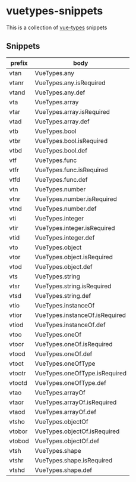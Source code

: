 # vuetypes-snippets

This is a collection of [vue-types](https://www.npmjs.com/package/vue-types) snippets

## Snippets
|prefix|body|
|---|---|
|vtan|VueTypes.any|
|vtanr|VueTypes.any.isRequired|
|vtand|VueTypes.any.def|
|vta|VueTypes.array|
|vtar|VueTypes.array.isRequired|
|vtad|VueTypes.array.def|
|vtb|VueTypes.bool|
|vtbr|VueTypes.bool.isRequired|
|vtbd|VueTypes.bool.def|
|vtf|VueTypes.func|
|vtfr|VueTypes.func.isRequired|
|vtfd|VueTypes.func.def|
|vtn|VueTypes.number|
|vtnr|VueTypes.number.isRequired|
|vtnd|VueTypes.number.def|
|vti|VueTypes.integer|
|vtir|VueTypes.integer.isRequired|
|vtid|VueTypes.integer.def|
|vto|VueTypes.object|
|vtor|VueTypes.object.isRequired|
|vtod|VueTypes.object.def|
|vts|VueTypes.string|
|vtsr|VueTypes.string.isRequired|
|vtsd|VueTypes.string.def|
|vtio|VueTypes.instanceOf|
|vtior|VueTypes.instanceOf.isRequired|
|vtiod|VueTypes.instanceOf.def|
|vtoo|VueTypes.oneOf|
|vtoor|VueTypes.oneOf.isRequired|
|vtood|VueTypes.oneOf.def|
|vtoot|VueTypes.oneOfType|
|vtootr|VueTypes.oneOfType.isRequired|
|vtootd|VueTypes.oneOfType.def|
|vtao|VueTypes.arrayOf|
|vtaor|VueTypes.arrayOf.isRequired|
|vtaod|VueTypes.arrayOf.def|
|vtsho|VueTypes.objectOf|
|vtobor|VueTypes.objectOf.isRequired|
|vtobod|VueTypes.objectOf.def|
|vtsh|VueTypes.shape|
|vtshr|VueTypes.shape.isRequired|
|vtshd|VueTypes.shape.def|
